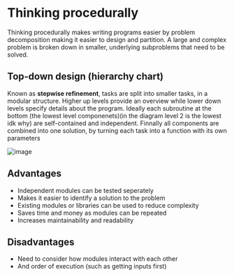 # Thinking procedurally
Thinking procedurally makes writing programs easier by problem decomposition making it easier to design and partition. A large and complex problem is broken down in smaller, underlying subproblems that need to be solved.

## Top-down design (hierarchy chart)
Known as **stepwise refinement**, tasks are split into smaller tasks, in a modular structure. Higher up levels provide an overview while lower down levels specify details about the program. Ideally each subroutine at the bottom (the lowest level componenets)(in the diagram level 2 is the lowest idk why) are self-contained and independent. Finnally all components are combined into one solution, by turning each task into a function with its own parameters

![image](https://user-images.githubusercontent.com/72783315/174592312-e71823d8-dbf8-4fb4-b04f-fd4bc881c718.png)

## Advantages
- Independent modules can be tested seperately
- Makes it easier to identify a solution to the problem
- Existing modules or libraries can be used to reduce complexity
- Saves time and money as modules can be repeated
- Increases maintainability and readability

## Disadvantages
- Need to consider how modules interact with each other
- And order of execution (such as getting inputs first)

